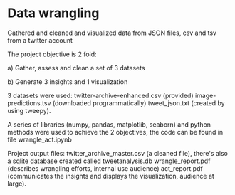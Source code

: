 # Data wrangling
Gathered and cleaned and visualized data from JSON files, csv and tsv from a twitter account


The project objective is 2 fold:

a) Gather, assess and clean a set of 3 datasets

b) Generate 3 insights and 1 visualization

3 datasets were used:
twitter-archive-enhanced.csv (provided)
image-predictions.tsv (downloaded programmatically)
tweet_json.txt (created by using tweepy).

A series of libraries (numpy, pandas, matplotlib, seaborn) and python methods were used to achieve the 2 objectives, the code can be found in file
wrangle_act.ipynb

Project output files:
twitter_archive_master.csv (a cleaned file), there's also a sqlite database created called tweetanalysis.db
wrangle_report.pdf (describes wrangling efforts, internal use audience)
act_report.pdf (communicates the insights and displays the visualization, audience at large).
